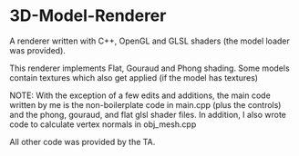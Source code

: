 # 3D-Model-Renderer
A renderer written with C++, OpenGL and GLSL shaders (the model loader was provided). 

This renderer implements Flat, Gouraud and Phong shading.
Some models contain textures which also get applied (if the model has textures)

NOTE: With the exception of a few edits and additions, the main code written by me is the non-boilerplate code in main.cpp (plus the controls) and the phong, gouraud, and flat glsl shader files. In addition, I also wrote code to calculate vertex normals in obj_mesh.cpp

All other code was provided by the TA.
